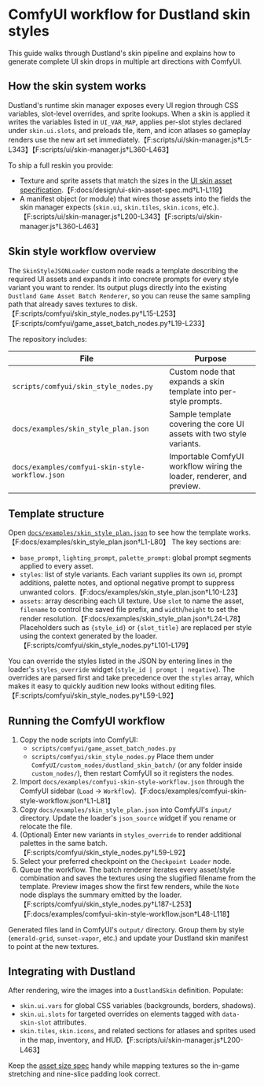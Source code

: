 # ComfyUI workflow for Dustland skin styles

This guide walks through Dustland's skin pipeline and explains how to generate
complete UI skin drops in multiple art directions with ComfyUI.

## How the skin system works

Dustland's runtime skin manager exposes every UI region through CSS variables,
slot-level overrides, and sprite lookups. When a skin is applied it writes the
variables listed in `UI_VAR_MAP`, applies per-slot styles declared under
`skin.ui.slots`, and preloads tile, item, and icon atlases so gameplay renders
use the new art set immediately.【F:scripts/ui/skin-manager.js†L5-L343】【F:scripts/ui/skin-manager.js†L360-L463】

To ship a full reskin you provide:

- Texture and sprite assets that match the sizes in the [UI skin asset
  specification](../design/ui-skin-asset-spec.md).【F:docs/design/ui-skin-asset-spec.md†L1-L119】
- A manifest object (or module) that wires those assets into the fields the
  skin manager expects (`skin.ui`, `skin.tiles`, `skin.icons`, etc.).【F:scripts/ui/skin-manager.js†L200-L343】【F:scripts/ui/skin-manager.js†L360-L463】

## Skin style workflow overview

The `SkinStyleJSONLoader` custom node reads a template describing the required
UI assets and expands it into concrete prompts for every style variant you want
to render. Its output plugs directly into the existing `Dustland Game Asset
Batch Renderer`, so you can reuse the same sampling path that already saves
textures to disk.【F:scripts/comfyui/skin_style_nodes.py†L15-L253】【F:scripts/comfyui/game_asset_batch_nodes.py†L19-L233】

The repository includes:

| File | Purpose |
| --- | --- |
| `scripts/comfyui/skin_style_nodes.py` | Custom node that expands a skin template into per-style prompts. |
| `docs/examples/skin_style_plan.json` | Sample template covering the core UI assets with two style variants. |
| `docs/examples/comfyui-skin-style-workflow.json` | Importable ComfyUI workflow wiring the loader, renderer, and preview. |

## Template structure

Open [`docs/examples/skin_style_plan.json`](../examples/skin_style_plan.json) to
see how the template works.【F:docs/examples/skin_style_plan.json†L1-L80】 The key
sections are:

- `base_prompt`, `lighting_prompt`, `palette_prompt`: global prompt segments
  applied to every asset.
- `styles`: list of style variants. Each variant supplies its own `id`, prompt
  additions, palette notes, and optional negative prompt to suppress unwanted
  colors.【F:docs/examples/skin_style_plan.json†L10-L23】
- `assets`: array describing each UI texture. Use `slot` to name the asset,
  `filename` to control the saved file prefix, and `width`/`height` to set the
  render resolution.【F:docs/examples/skin_style_plan.json†L24-L78】 Placeholders
  such as `{style_id}` or `{slot_title}` are replaced per style using the
  context generated by the loader.【F:scripts/comfyui/skin_style_nodes.py†L101-L179】

You can override the styles listed in the JSON by entering lines in the loader's
`styles_override` widget (`style_id | prompt | negative`). The overrides are
parsed first and take precedence over the `styles` array, which makes it easy to
quickly audition new looks without editing files.【F:scripts/comfyui/skin_style_nodes.py†L59-L92】

## Running the ComfyUI workflow

1. Copy the node scripts into ComfyUI:
   - `scripts/comfyui/game_asset_batch_nodes.py`
   - `scripts/comfyui/skin_style_nodes.py`
   Place them under `ComfyUI/custom_nodes/dustland_skin_batch/` (or any folder
   inside `custom_nodes/`), then restart ComfyUI so it registers the nodes.
2. Import `docs/examples/comfyui-skin-style-workflow.json` through the ComfyUI
   sidebar (`Load` → `Workflow`).【F:docs/examples/comfyui-skin-style-workflow.json†L1-L81】
3. Copy `docs/examples/skin_style_plan.json` into ComfyUI's `input/` directory.
   Update the loader's `json_source` widget if you rename or relocate the file.
4. (Optional) Enter new variants in `styles_override` to render additional
   palettes in the same batch.【F:scripts/comfyui/skin_style_nodes.py†L59-L92】
5. Select your preferred checkpoint on the `Checkpoint Loader` node.
6. Queue the workflow. The batch renderer iterates every asset/style combination
   and saves the textures using the slugified filename from the template.
   Preview images show the first few renders, while the `Note` node displays the
   summary emitted by the loader.【F:scripts/comfyui/skin_style_nodes.py†L187-L253】【F:docs/examples/comfyui-skin-style-workflow.json†L48-L118】

Generated files land in ComfyUI's `output/` directory. Group them by style
(`emerald-grid`, `sunset-vapor`, etc.) and update your Dustland skin manifest to
point at the new textures.

## Integrating with Dustland

After rendering, wire the images into a `DustlandSkin` definition. Populate:

- `skin.ui.vars` for global CSS variables (backgrounds, borders, shadows).
- `skin.ui.slots` for targeted overrides on elements tagged with
  `data-skin-slot` attributes.
- `skin.tiles`, `skin.icons`, and related sections for atlases and sprites used
  in the map, inventory, and HUD.【F:scripts/ui/skin-manager.js†L200-L463】

Keep the [asset size spec](../design/ui-skin-asset-spec.md) handy while mapping
textures so the in-game stretching and nine-slice padding look correct.
